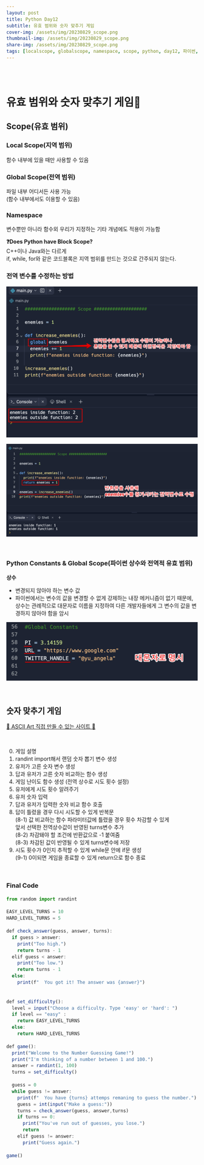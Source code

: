 ```yaml
---
layout: post
title: Python Day12
subtitle: 유효 범위와 숫자 맞추기 게임
cover-img: /assets/img/20230829_scope.png
thumbnail-img: /assets/img/20230829_scope.png
share-img: /assets/img/20230829_scope.png
tags: [localscope, globalscope, namespace, scope, python, day12, 파이썬, 유효범위, 지역변수, 전역변수, 숫자맞추기게임]
---
```

<br><br>

# 유효 범위와 숫자 맞추기 게임🤔  

## Scope(유효 범위) 

### Local Scope(지역 범위)  
함수 내부에 있을 때만 사용할 수 있음  

### Global Scope(전역 범위)  
파일 내부 어디서든 사용 가능  
(함수 내부에서도 이용할 수 있음)  

### Namespace  
변수뿐만 아니라 함수외 우리가 지정하는 기타 개념에도 적용이 가능함  

**❓Does Python have Block Scope?**  
C++이나 Java와는 다르게   
if, while, for와 같은 코드블록은 지역 범위를 만드는 것으로 간주되지 않는다.  

### 전역 변수를 수정하는 방법  
![1](/assets/img/20230829_scope.png)  


![2](/assets/img/20230829_scope2.png)  

<br>

### Python Constants & Global Scope(파이썬 상수와 전역적 유효 범위)  
**상수**  
- 변경되지 않아야 하는 변수 값  
- 파이썬에서는 변수의 값을 변경할 수 없게 강제하는 내장 메커니즘이 없기 때문에,   
상수는 관례적으로 대문자로 이름을 지정하여 다른 개발자들에게 그 변수의 값을 변경하지 않아야 함을 암시

![3](/assets/img/20230829_scope3.png)  

<br>

## 숫자 맞추기 게임  

[🦊 ASCII Art 직접 만들 수 있는 사이트 🦊](http://patorjk.com/software/taag/#p=display&f=Graffiti&t=Type%20Something%20)  

<br>

0. 게임 설명
1. randint import해서 랜덤 숫자 뽑기 변수 생성  
2. 유저가 고른 숫자 변수 생성  
3. 답과 유저가 고른 숫자 비교하는 함수 생성  
4. 게임 난이도 함수 생성 (전역 상수로 시도 횟수 설정)  
5. 유저에게 시도 횟수 알려주기  
6. 유저 숫자 입력  
7. 답과 유저가 입력한 숫자 비교 함수 호출  
8. 답이 틀렸을 경우 다시 시도할 수 있게 반복문  
(8-1) 값 비교하는 함수 파라미터값에 틀렸을 경우 횟수 차감할 수 있게   
앞서 선택한 전역상수값이 반영된 turns변수 추가  
(8-2) 차감돼야 할 조건에 반환값으로 -1 붙여줌  
(8-3) 차감된 값이 반영될 수 있게 turns변수에 저장  
9. 시도 횟수가 0인지 추적할 수 있게 while문 안에 if문 생성  
(9-1) 0이되면 게임을 종료할 수 있게 return으로 함수 종료

<br>

### Final Code  
```javascript
from random import randint

EASY_LEVEL_TURNS = 10
HARD_LEVEL_TURNS = 5

def check_answer(guess, answer, turns):
  if guess > answer:
    print("Too high.")
    return turns - 1
  elif guess < answer:
    print("Too low.")
    return turns - 1
  else:
    print(f"  You got it! The answer was {answer}")


def set_difficulty():
  level = input("Choose a difficulty. Type 'easy' or 'hard': ")
  if level == "easy" :
    return EASY_LEVEL_TURNS
  else:
    return HARD_LEVEL_TURNS
  
def game():
  print("Welcome to the Number Guessing Game!")
  print("I'm thinking of a number between 1 and 100.")
  answer = randint(1, 100)
  turns = set_difficulty()
  
  guess = 0
  while guess != answer:
    print(f"  You have {turns} attemps remaning to guess the number.")
    guess = int(input("Make a guess:"))
    turns = check_answer(guess, answer,turns)
    if turns == 0:
      print("You've run out of guesses, you lose.")
      return
    elif guess != answer:
      print("Guess again.")

game()

```


